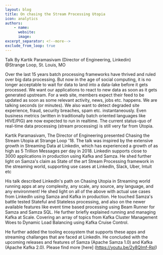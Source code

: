 ```yaml
---
layout: blog
title: On chasing the Stream Processing Utopia
icon: analytics
authors:
    - name:
      website: 
      image: 
excerpt_separator: <!--more-->
exclude_from_loop: true
---
```

<!--
   Licensed to the Apache Software Foundation (ASF) under one or more
   contributor license agreements.  See the NOTICE file distributed with
   this work for additional information regarding copyright ownership.
   The ASF licenses this file to You under the Apache License, Version 2.0
   (the "License"); you may not use this file except in compliance with
   the License.  You may obtain a copy of the License at

       http://www.apache.org/licenses/LICENSE-2.0

   Unless required by applicable law or agreed to in writing, software
   distributed under the License is distributed on an "AS IS" BASIS,
   WITHOUT WARRANTIES OR CONDITIONS OF ANY KIND, either express or implied.
   See the License for the specific language governing permissions and
   limitations under the License.
-->

Talk By Kartik Paramasivam (Director of Engineering, Linkedin)   
@Strange Loop, St. Louis, MO

<!--more-->

Over the last 15 years batch processing frameworks have thrived and ruled over big data processing. But now in the age of social computing, it is no longer acceptable to wait for data to land into a data-lake before it gets processed. 
We want our applications to react to new data as soon as it gets generated upstream. For a web site, members expect their feed to be updated as soon as some relevant activity, news, jobs etc. happens. 
We are talking seconds (or minutes). We also want to detect degraded site experience, fraud, security breaches, spam etc. instantaneously. Even business metrics (written in traditionally batch oriented languages like HIVE/PIG) are now expected to run in realtime. The current status-quo of real-time data processing (stream processing) is still very far from Utopia.

Kartik Paramasivam, The Director of Engineering presented Chasing the Stream Utopia at Strange Loop '18. The talk was inspired 
by the extensive growth in Streaming Data at Linkedin, which has experienced a growth of as high as 5 Trillion Messages per day in 2018. 
Linkedin supports close to 3000 applications in production using Kafka and Samza. He shed further light on Samza's claim
as State of the art Stream Processing framework in the streaming world, supporting use cases at LinkedIn, Slack, Uber, Intuit etc

His talk described LinkedIn's path on Chasing Utopia in Streaming world running apps at any complexity, any scale, 
any source, any language, and any environment! He shed light on all of the above with actual use cases from LinkedIn using Samza and Kafka in production. He touched Samza's battle tested Stateful and Stateless processing, and also on the 
newer available features like event time based processing using Beam Runner for Samza and Samza SQL. He further briefly explained running 
and managing Kafka at Scale. Covering an array of topics from Kafka Cluster Management Woes to Dynamic Load Balancing 
using Kafka Cruise Control. 

He further added the tooling ecosystem that supports these apps and streaming challanges that are faced at LinkedIn. He
concluded with the upcoming releases and features of Samza (Apache Samza 1.0) and Kafka (Apache Kafka 2.0). Please find more [here] (https://youtu.be/2y8QImf-RpI)

<br>